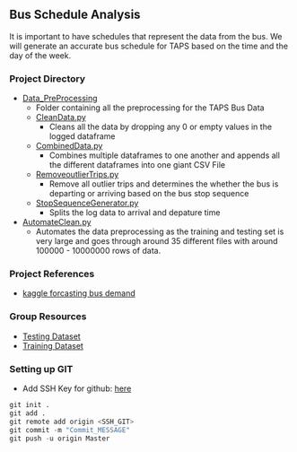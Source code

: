## **Bus Schedule Analysis**
It is important to have schedules that represent the data from the bus. We will generate an accurate bus schedule for TAPS based on the time and the day of the week. 

### **Project Directory**
- [Data_PreProcessing](./Data_PreProcessing/)
    - Folder containing all the preprocessing for the TAPS Bus Data
    - [CleanData.py](./Data_PreProcessing/CleanData.py)
        - Cleans all the data by dropping any 0 or empty values in the logged dataframe
    - [CombinedData.py](./Data_PreProcessing/CombinedData.py)
        - Combines multiple dataframes to one another and appends all the different dataframes into one giant CSV File
    - [RemoveoutlierTrips.py](./Data_PreProcessing/RemoveoutlierTrips.py)
        - Remove all outlier trips and determines the whether the bus is departing or arriving based on the bus stop sequence
    - [StopSequenceGenerator.py](./Data_PreProcessing/StopSequnceGenerator.py)
        - Splits the log data to arrival and depature time 
- [AutomateClean.py](./AutomateClean.py)
    - Automates the data preprocessing as the training and testing set is very large and goes through around 35 different files with around 100000 - 10000000 rows of data. 

### **Project References**
- [kaggle forcasting bus demand](https://www.kaggle.com/code/serdargundogdu/forecasting-bus-demand-with-time-series)

### **Group Resources**
- [Testing Dataset](https://drive.google.com/file/d/1tELkS1DEUddnpKkguctOj6t8LvgJYDIz/view?usp=drive_link)
- [Training Dataset](https://drive.google.com/file/d/1uVq3dwf4CKwLd5U0Y8uMOjxkjjXmXfvO/view?usp=drive_link)

### **Setting up GIT**
- Add SSH Key for github: [here](https://docs.github.com/en/authentication/connecting-to-github-with-ssh/generating-a-new-ssh-key-and-adding-it-to-the-ssh-agent)
```python
git init .
git add .
git remote add origin <SSH_GIT>
git commit -m "Commit_MESSAGE"
git push -u origin Master
```